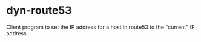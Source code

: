 dyn-route53
===========

Client program to set the IP address for a host in route53 to the "current" IP address.
